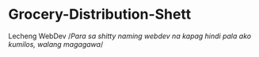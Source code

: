 # Grocery-Distribution-Shett
Lecheng WebDev
/*Para sa shitty naming webdev na kapag hindi pala ako kumilos, walang magagawa*/
